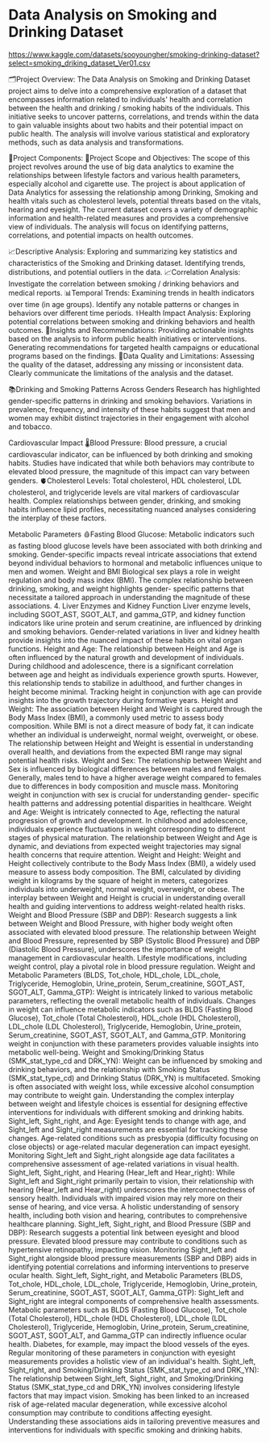 # Data Analysis on Smoking and Drinking Dataset
https://www.kaggle.com/datasets/sooyoungher/smoking-drinking-dataset?select=smoking_driking_dataset_Ver01.csv


🗂️Project Overview: The Data Analysis on Smoking and Drinking Dataset project aims to delve into a comprehensive exploration of a dataset that encompasses information related to individuals' health and correlation between the health and drinking / smoking habits of the individuals. This initiative seeks to uncover patterns, correlations, and trends within the data to gain valuable insights about two habits and their potential impact on public health. The analysis will involve various statistical and exploratory methods, such as data analysis and 
transformations.


🧩Project Components: 
🎯Project Scope and Objectives: The scope of this project revolves around the use of big data analytics to examine the relationships between lifestyle factors and various health parameters, especially alcohol and cigarette use. The project is about application of Data Analytics for assessing the relationship among Drinking, Smoking and health vitals such as 
cholesterol levels, potential threats based on the vitals, hearing and eyesight. The current dataset covers a variety of demographic information and health-related 
measures and provides a comprehensive view of individuals. The analysis will focus on identifying patterns, correlations, and potential impacts on health outcomes. 

📈Descriptive Analysis: Exploring and summarizing key statistics and characteristics of the Smoking and Drinking dataset. Identifying trends, distributions, and potential outliers in the data.
📈Correlation Analysis: Investigate the correlation between smoking / drinking behaviors and medical reports. 
📊Temporal Trends: Examining trends in health indicators over time (in age groups). Identify any notable patterns or changes in behaviors over different time periods.
⚕️Health Impact Analysis: Exploring potential correlations between smoking and drinking behaviors and health outcomes.
📶Insights and Recommendations: Providing actionable insights based on the analysis to inform public health initiatives or interventions. Generating recommendations for targeted health campaigns or educational programs based on the findings.
🔎Data Quality and Limitations: Assessing the quality of the dataset, addressing any missing or inconsistent data. Clearly communicate the limitations of the analysis and the dataset.

📚Drinking and Smoking Patterns Across Genders Research has highlighted gender-specific patterns in drinking and smoking behaviors. Variations in prevalence, frequency, and intensity of these habits suggest that men and women may exhibit distinct trajectories in their engagement with alcohol and tobacco.

Cardiovascular Impact
🌡️Blood Pressure: Blood pressure, a crucial cardiovascular indicator, can be influenced by both  drinking and smoking habits. Studies have indicated that while both behaviors may 
contribute to elevated blood pressure, the magnitude of this impact can vary between genders. 
🫀Cholesterol Levels: Total cholesterol, HDL cholesterol, LDL cholesterol, and triglyceride levels are vital markers of cardiovascular health. Complex relationships between gender, drinking, and smoking habits influence lipid profiles, necessitating nuanced analyses considering the interplay of these factors.

Metabolic Parameters
🩸Fasting Blood Glucose: Metabolic indicators such as fasting blood glucose levels have been associated with both drinking and smoking. Gender-specific impacts reveal intricate associations that extend beyond individual behaviors to hormonal and metabolic influences unique to men and women.
Weight and BMI
Biological sex plays a role in weight regulation and body mass index (BMI). The 
complex relationship between drinking, smoking, and weight highlights gender-
specific patterns that necessitate a tailored approach in understanding the 
magnitude of these associations.
4. Liver Enzymes and Kidney Function
Liver enzyme levels, including SGOT_AST, SGOT_ALT, and gamma_GTP, and kidney 
function indicators like urine protein and serum creatinine, are influenced by 
drinking and smoking behaviors. Gender-related variations in liver and kidney 
health provide insights into the nuanced impact of these habits on vital organ 
functions.
 Height and Age:
The relationship between Height and Age is often influenced by the natural growth 
and development of individuals. During childhood and adolescence, there is a 
significant correlation between age and height as individuals experience growth 
spurts. However, this relationship tends to stabilize in adulthood, and further 
changes in height become minimal. Tracking height in conjunction with age can 
provide insights into the growth trajectory during formative years.
Height and Weight:
The association between Height and Weight is captured through the Body Mass 
Index (BMI), a commonly used metric to assess body composition. While BMI is not 
a direct measure of body fat, it can indicate whether an individual is underweight, 
normal weight, overweight, or obese. The relationship between Height and Weight 
is essential in understanding overall health, and deviations from the expected BMI 
range may signal potential health risks.
Weight and Sex:
The relationship between Weight and Sex is influenced by biological differences 
between males and females. Generally, males tend to have a higher average weight 
compared to females due to differences in body composition and muscle mass. 
Monitoring weight in conjunction with sex is crucial for understanding gender-
specific health patterns and addressing potential disparities in healthcare.
Weight and Age:
Weight is intricately connected to Age, reflecting the natural progression of growth 
and development. In childhood and adolescence, individuals experience fluctuations
in weight corresponding to different stages of physical maturation. The relationship
between Weight and Age is dynamic, and deviations from expected weight 
trajectories may signal health concerns that require attention.
Weight and Height:
Weight and Height collectively contribute to the Body Mass Index (BMI), a widely 
used measure to assess body composition. The BMI, calculated by dividing weight in
kilograms by the square of height in meters, categorizes individuals into 
underweight, normal weight, overweight, or obese. The interplay between Weight 
and Height is crucial in understanding overall health and guiding interventions to 
address weight-related health risks.
Weight and Blood Pressure (SBP and DBP):
Research suggests a link between Weight and Blood Pressure, with higher body 
weight often associated with elevated blood pressure. The relationship between 
Weight and Blood Pressure, represented by SBP (Systolic Blood Pressure) and DBP 
(Diastolic Blood Pressure), underscores the importance of weight management in 
cardiovascular health. Lifestyle modifications, including weight control, play a 
pivotal role in blood pressure regulation.
Weight and Metabolic Parameters (BLDS, Tot_chole, HDL_chole, LDL_chole, 
Triglyceride, Hemoglobin, Urine_protein, Serum_creatinine, SGOT_AST, 
SGOT_ALT, Gamma_GTP):
Weight is intricately linked to various metabolic parameters, reflecting the overall 
metabolic health of individuals. Changes in weight can influence metabolic 
indicators such as BLDS (Fasting Blood Glucose), Tot_chole (Total Cholesterol), 
HDL_chole (HDL Cholesterol), LDL_chole (LDL Cholesterol), Triglyceride, 
Hemoglobin, Urine_protein, Serum_creatinine, SGOT_AST, SGOT_ALT, and 
Gamma_GTP. Monitoring weight in conjunction with these parameters provides 
valuable insights into metabolic well-being.
Weight and Smoking/Drinking Status (SMK_stat_type_cd and DRK_YN):
Weight can be influenced by smoking and drinking behaviors, and the relationship 
with Smoking Status (SMK_stat_type_cd) and Drinking Status (DRK_YN) is 
multifaceted. Smoking is often associated with weight loss, while excessive alcohol 
consumption may contribute to weight gain. Understanding the complex interplay 
between weight and lifestyle choices is essential for designing effective 
interventions for individuals with different smoking and drinking habits.
Sight_left, Sight_right, and Age:
Eyesight tends to change with age, and Sight_left and Sight_right measurements are 
essential for tracking these changes. Age-related conditions such as presbyopia 
(difficulty focusing on close objects) or age-related macular degeneration can 
impact eyesight. Monitoring Sight_left and Sight_right alongside age data facilitates 
a comprehensive assessment of age-related variations in visual health.
Sight_left, Sight_right, and Hearing (Hear_left and Hear_right):
While Sight_left and Sight_right primarily pertain to vision, their relationship with 
hearing (Hear_left and Hear_right) underscores the interconnectedness of sensory 
health. Individuals with impaired vision may rely more on their sense of hearing, 
and vice versa. A holistic understanding of sensory health, including both vision and
hearing, contributes to comprehensive healthcare planning.
Sight_left, Sight_right, and Blood Pressure (SBP and DBP):
Research suggests a potential link between eyesight and blood pressure. Elevated 
blood pressure may contribute to conditions such as hypertensive retinopathy, 
impacting vision. Monitoring Sight_left and Sight_right alongside blood pressure 
measurements (SBP and DBP) aids in identifying potential correlations and 
informing interventions to preserve ocular health.
Sight_left, Sight_right, and Metabolic Parameters (BLDS, Tot_chole, HDL_chole, 
LDL_chole, Triglyceride, Hemoglobin, Urine_protein, Serum_creatinine, 
SGOT_AST, SGOT_ALT, Gamma_GTP):
Sight_left and Sight_right are integral components of comprehensive health 
assessments. Metabolic parameters such as BLDS (Fasting Blood Glucose), 
Tot_chole (Total Cholesterol), HDL_chole (HDL Cholesterol), LDL_chole (LDL 
Cholesterol), Triglyceride, Hemoglobin, Urine_protein, Serum_creatinine, 
SGOT_AST, SGOT_ALT, and Gamma_GTP can indirectly influence ocular health. 
Diabetes, for example, may impact the blood vessels of the eyes. Regular monitoring
of these parameters in conjunction with eyesight measurements provides a holistic 
view of an individual's health.
Sight_left, Sight_right, and Smoking/Drinking Status (SMK_stat_type_cd and 
DRK_YN):
The relationship between Sight_left, Sight_right, and Smoking/Drinking Status 
(SMK_stat_type_cd and DRK_YN) involves considering lifestyle factors that may 
impact vision. Smoking has been linked to an increased risk of age-related macular 
degeneration, while excessive alcohol consumption may contribute to conditions 
affecting eyesight. Understanding these associations aids in tailoring preventive 
measures and interventions for individuals with specific smoking and drinking 
habits.
